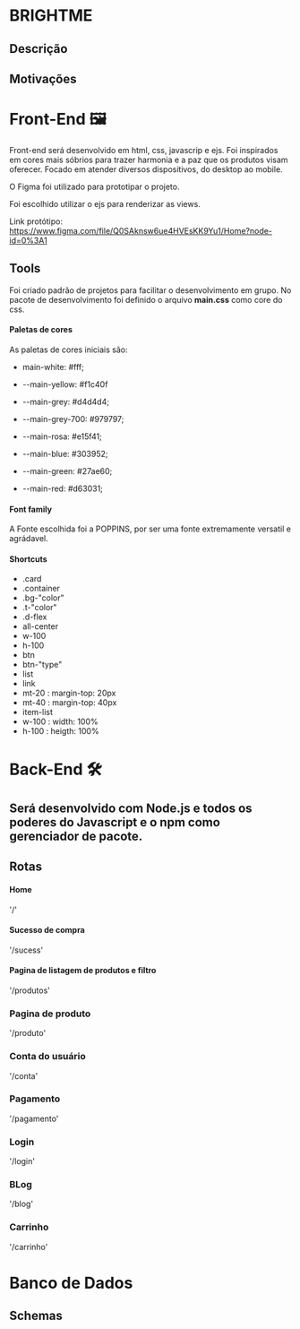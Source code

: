 # BRIGHTME

## Descrição

## Motivações

# Front-End 🖼️

Front-end será desenvolvido em html, css, javascrip e ejs.
Foi inspirados em cores mais sóbrios para trazer harmonia e a paz que os produtos visam oferecer. Focado em atender diversos dispositivos, do desktop ao mobile.

O Figma foi utilizado para prototipar o projeto.

Foi escolhido utilizar o ejs para renderizar as views.

Link protótipo: https://www.figma.com/file/Q0SAknsw6ue4HVEsKK9Yu1/Home?node-id=0%3A1

## Tools

Foi criado padrão de projetos para facilitar o desenvolvimento em grupo. No pacote de desenvolvimento foi definido o arquivo **main.css** como core do css.

#### Paletas de cores

As paletas de cores iniciais são:

- main-white: #fff;

- --main-yellow: #f1c40f

- --main-grey: #d4d4d4;

- --main-grey-700: #979797;

- --main-rosa: #e15f41;

- --main-blue: #303952;

- --main-green: #27ae60;

- --main-red: #d63031;

#### Font family

A Fonte escolhida foi a POPPINS, por ser uma fonte extremamente versatil e agrádavel.

#### Shortcuts

- .card
- .container
- .bg-"color"
- .t-"color"
- .d-flex
- all-center
- w-100
- h-100
- btn
- btn-"type"
- list
- link
- mt-20 : margin-top: 20px
- mt-40 : margin-top: 40px
- item-list
- w-100 : width: 100%
- h-100 : heigth: 100%

# Back-End 🛠️

## Será desenvolvido com Node.js e todos os poderes do Javascript e o npm como gerenciador de pacote.

## Rotas

#### Home

'/'

#### Sucesso de compra

'/sucess'

#### Pagina de listagem de produtos e filtro

'/produtos'

### Pagina de produto
'/produto'

### Conta do usuário
'/conta'

### Pagamento
'/pagamento'

### Login
'/login'

### BLog

'/blog'

### Carrinho
'/carrinho'
# Banco de Dados

## Schemas
